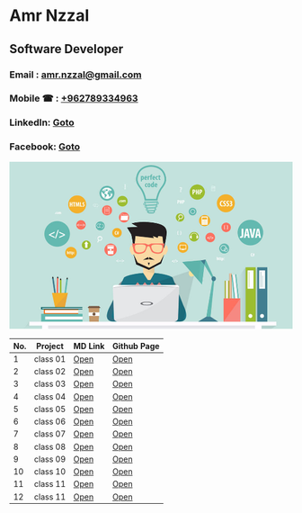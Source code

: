 # Amr Nzzal

## Software Developer
### Email  : amr.nzzal@gmail.com
### Mobile &phone; : [+962789334963](tel:962789334963)
### LinkedIn: [Goto](https://www.linkedin.com/in/amr-nzzal/)
### Facebook: [Goto](https://www.facebook.com/amr.nzzal)

![programmer](./pics/1.jpg)



No. |         Project         | MD Link             | Github Page
--- | ------------------------| --------------------|-------------------------------
1   |       class 01          | [Open](https://github.com/amr88nzzal/reading-notes-201/blob/main/class-01.md)| [Open](https://amr88nzzal.github.io/reading-notes-201/class-01)
2   |       class 02          | [Open](https://github.com/amr88nzzal/reading-notes-201/blob/main/class-02.md)| [Open](https://amr88nzzal.github.io/reading-notes-201/class-02)
3   |       class 03          | [Open](https://github.com/amr88nzzal/reading-notes-201/blob/main/class-03.md)| [Open](https://amr88nzzal.github.io/reading-notes-201/class-03)
4   |       class 04          | [Open](https://github.com/amr88nzzal/reading-notes-201/blob/main/class-04.md)| [Open](https://amr88nzzal.github.io/reading-notes-201/class-04)
5   |       class 05          | [Open](https://github.com/amr88nzzal/reading-notes-201/blob/main/class-05.md)| [Open](https://amr88nzzal.github.io/reading-notes-201/class-05)
6   |       class 06          | [Open](https://github.com/amr88nzzal/reading-notes-201/blob/main/class-06.md)| [Open](https://amr88nzzal.github.io/reading-notes-201/class-06)
7   |       class 07          | [Open](https://github.com/amr88nzzal/reading-notes-201/blob/main/class-07.md)| [Open](https://amr88nzzal.github.io/reading-notes-201/class-07)
8   |       class 08          | [Open](https://github.com/amr88nzzal/reading-notes-201/blob/main/class-08.md)| [Open](https://amr88nzzal.github.io/reading-notes-201/class-08)
9   |       class 09          | [Open](https://github.com/amr88nzzal/reading-notes-201/blob/main/class-09.md)| [Open](https://amr88nzzal.github.io/reading-notes-201/class-09)
10  |       class 10          | [Open](https://github.com/amr88nzzal/reading-notes-201/blob/main/class-10.md)| [Open](https://amr88nzzal.github.io/reading-notes-201/class-10)
11  |       class 11          | [Open](https://github.com/amr88nzzal/reading-notes-201/blob/main/class-11.md)| [Open](https://amr88nzzal.github.io/reading-notes-201/class-11)
12  |       class 11          | [Open](https://github.com/amr88nzzal/reading-notes-201/blob/main/class-12.md)| [Open](https://amr88nzzal.github.io/reading-notes-201/class-12)